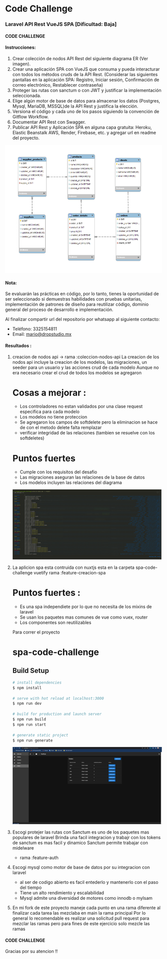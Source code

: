 # Code Challenge

### Laravel API Rest VueJS SPA  [Dificultad: Baja]

#### CODE CHALLENGE

#### Instrucciones:

1. Crear colección de nodos API Rest del siguiente diagrama ER (Ver imagen).
2. Crear una aplicación SPA con VueJS que consuma y pueda interacturar con todos los métodos cruds de la API Rest. (Considerar las siguientes pantallas en la aplicación SPA: Registro, Iniciar sesión, Confirmación de correo electrónico, Restablecer contraseña)
3. Proteger las rutas con sanctum o con JWT y justificar la implementación seleccionada.
4. Elige algún motor de base de datos para almacenar los datos (Postgres, Mysql, MariaDB, MSSQL)de la API Rest y justifica la elección.
5. Versiona el código y cada uno de los pasos siguiendo la convención de Gitflow Workflow.
6. Documentar API Rest con Swagger.
7. Publicar API Rest y Aplicación SPA en alguna capa gratuita: Heroku, Elastic Beanstalk AWS, Render, Firebase, etc. y agregar url en readme del proyecto.

![](model-1.png)

#### Nota:
Se evaluarán las prácticas en código, por lo tanto, tienes la oportunidad de ser seleccionado si demuestras habilidades
con pruebas unitarias, implementación de patrones de diseño para reutilizar código, dominio general del proceso de desarrollo e implementación.

Al finalizar compartir url del repositorio por whatsapp al siguiente contacto:
- Teléfono: 3325154811
- Email: mario@dropstudio.mx

#### Resultados :

1. creacion de nodos api -> rama :coleccion-nodos-api
   La creacion de los nodos api incluye la creacion de los modelos, las migraciones, un seeder para un usuario y las acciones crud de cada modelo 
   Aunque no era necesario crear el crud de todos los modelos se agregaron  
   # Cosas a mejorar :
    - Los controladores no estan validados por una clase request especifica para cada modelo 
    - Los modelos no tiene proteccion 
    - Se agregaron los campos de softdelete pero la eliminacion se hace de con el metodo delete falta remplazar 
    - verificar integridad de las relaciones (tambien se resuelve con los softdeletes)
   # Puntos fuertes 
    - Cumple con los requisitos del desafio
    - Las migraciones aseguran las relaciones de la base de datos
    - Los modelos incluyen las relaciones del diagrama

     ![](Screen0.png)  

2. La aplicion spa esta contruida con nuxtjs esta en la carpeta spa-code-challenge vuetify
   rama :feature-creacion-spa
   # Puntos fuertes : 
   - Es una spa independiete por lo que no necesita de los mixins de laravel
   - Se usan los paquetes mas comunes de vue como vuex, router
   - Los componentes son reutilizables

   Para correr el proyecto 
   # spa-code-challenge

    ## Build Setup

    ```bash
    # install dependencies
    $ npm install

    # serve with hot reload at localhost:3000
    $ npm run dev

    # build for production and launch server
    $ npm run build
    $ npm run start

    # generate static project
    $ npm run generate
    ```

   ![](Screen1.png) 

3. Escogi protejer las rutas con Sanctum es uno de los paquetes mas populares de laravel 
   Brinda una facil integracion y trabajr con los tokens de sanctum es mas facil y dinamico 
   Sanctum permite trabajar con midelware 
   - rama :feature-auth

4. Escogi mysql como motor de base de datos por su integracion con laravel 
    - al ser de codigo abierto es facil entederlo y mantenerlo con el paso del tiempo 
    - Tiene un alto rendimiento y escalabilidad
    - Mysql admite una diversidad de motores como innodb o myIsam

5. En mi fork de este proyecto 
   maneje cada punto en una rama diferente al finalizar cada tarea las mezclaba en main la rama principal
   Por lo general lo recomendable es realizar una solicitud pull request para mezclar las ramas 
   pero para fines de este ejercicio solo mezcle las ramas   

#### CODE CHALLENGE

Gracias por su atencion !! 